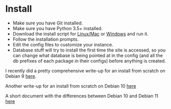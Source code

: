 # Install

- Make sure you have Git installed.
- Make sure you have Python 3.5+ installed.
- Download the install script for [Linux/Mac](persephone_install.sh) or [Windows](persephone_install.cmd) and run it.
- Follow the installation prompts.
- Edit the config files to customize your instance.
- Database stuff will try to install the first time the site is accessed, so you can change what database is being pointed at in the config (and all the db prefixes of each package in their configs) before anything is created.

I recently did a pretty comprehensive write-up for an install from scratch on Debian 9 [here](https://gist.github.com/secretisdead/ddfe1d0d338fa38dc58b84e38da3c096).

Another write-up for an install from scratch on Debian 10 [here](https://gist.github.com/secretisdead/f21b88ddbd5d15ff3fe9f786a40ae972)

A short document with the differences between Debian 10 and Debian 11 [here](https://gist.github.com/secretisdead/f30c84c9dedc6152d688a1e948eb58ed)
